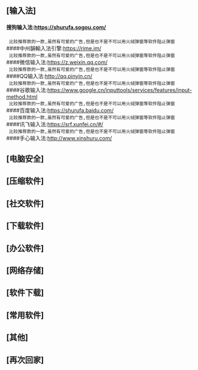 



## **[输入法]**

#### 搜狗输入法:https://shurufa.sogou.com/<br>
` 比较推荐款的一款,虽然有可爱的广告,但是也不是不可以用火绒弹窗等软件阻止弹窗`<br>
####中州韻輸入法引擎:https://rime.im/<br>
` 比较推荐款的一款,虽然有可爱的广告,但是也不是不可以用火绒弹窗等软件阻止弹窗`<br>
####微信输入法:https://z.weixin.qq.com/<br>
` 比较推荐款的一款,虽然有可爱的广告,但是也不是不可以用火绒弹窗等软件阻止弹窗`<br>
####QQ输入法:http://qq.pinyin.cn/<br>
` 比较推荐款的一款,虽然有可爱的广告,但是也不是不可以用火绒弹窗等软件阻止弹窗`<br>
####谷歌输入法:https://www.google.cn/inputtools/services/features/input-method.html<br>
` 比较推荐款的一款,虽然有可爱的广告,但是也不是不可以用火绒弹窗等软件阻止弹窗`<br>
####百度输入法:https://shurufa.baidu.com/<br>
` 比较推荐款的一款,虽然有可爱的广告,但是也不是不可以用火绒弹窗等软件阻止弹窗`<br>
####讯飞输入法:https://srf.xunfei.cn/#/<br>
` 比较推荐款的一款,虽然有可爱的广告,但是也不是不可以用火绒弹窗等软件阻止弹窗`<br>
####手心输入法:http://www.xinshuru.com/<br>


## **[电脑安全]**

## **[压缩软件]**

## **[社交软件]**

## **[下载软件]**

## **[办公软件]**

## **[网络存储]**

## **[软件下载]**

## **[常用软件]**

## **[其他]**

## **[再次回家]**
